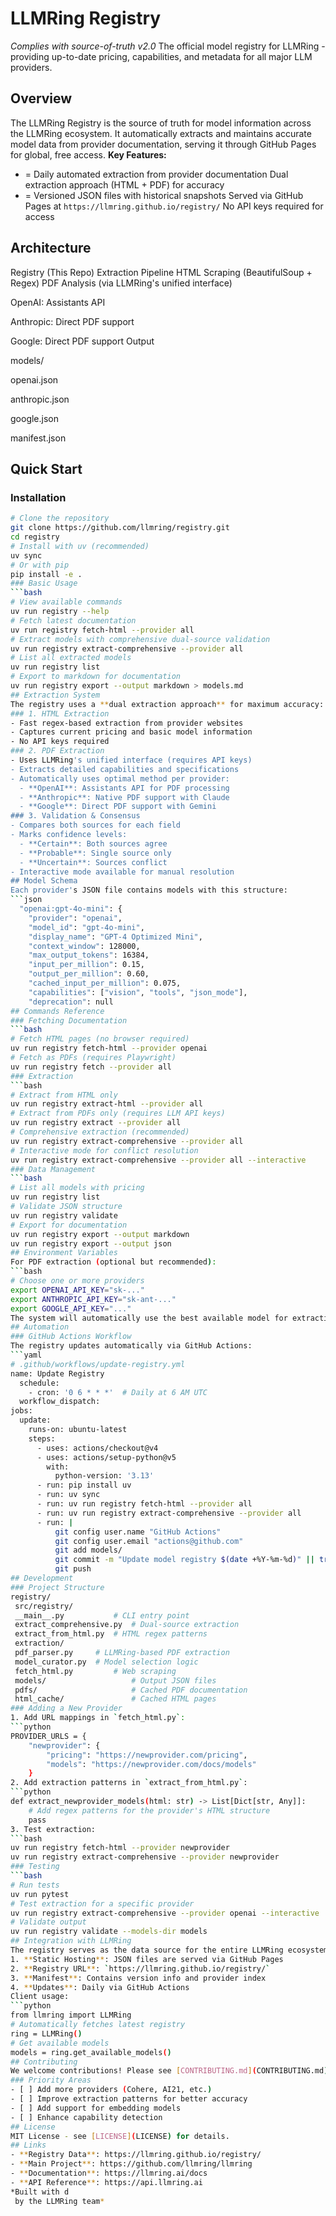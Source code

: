 # LLMRing Registry
*Complies with source-of-truth v2.0*
The official model registry for LLMRing - providing up-to-date pricing, capabilities, and metadata for all major LLM providers.
## Overview
The LLMRing Registry is the source of truth for model information across the LLMRing ecosystem. It automatically extracts and maintains accurate model data from provider documentation, serving it through GitHub Pages for global, free access.
**Key Features:**
- = Daily automated extraction from provider documentation
 Dual extraction approach (HTML + PDF) for accuracy
- = Versioned JSON files with historical snapshots
 Served via GitHub Pages at `https://llmring.github.io/registry/`
 No API keys required for access
## Architecture
Registry (This Repo)
 Extraction Pipeline
 HTML Scraping (BeautifulSoup + Regex)
 PDF Analysis (via LLMRing's unified interface)
       
 OpenAI: Assistants API
       
 Anthropic: Direct PDF support
       
 Google: Direct PDF support
 Output
    
 models/
    
 openai.json
    
 anthropic.json
    
 google.json
    
 manifest.json
## Quick Start
### Installation
```bash
# Clone the repository
git clone https://github.com/llmring/registry.git
cd registry
# Install with uv (recommended)
uv sync
# Or with pip
pip install -e .
### Basic Usage
```bash
# View available commands
uv run registry --help
# Fetch latest documentation
uv run registry fetch-html --provider all
# Extract models with comprehensive dual-source validation
uv run registry extract-comprehensive --provider all
# List all extracted models
uv run registry list
# Export to markdown for documentation
uv run registry export --output markdown > models.md
## Extraction System
The registry uses a **dual extraction approach** for maximum accuracy:
### 1. HTML Extraction
- Fast regex-based extraction from provider websites
- Captures current pricing and basic model information
- No API keys required
### 2. PDF Extraction
- Uses LLMRing's unified interface (requires API keys)
- Extracts detailed capabilities and specifications
- Automatically uses optimal method per provider:
  - **OpenAI**: Assistants API for PDF processing
  - **Anthropic**: Native PDF support with Claude
  - **Google**: Direct PDF support with Gemini
### 3. Validation & Consensus
- Compares both sources for each field
- Marks confidence levels:
  - **Certain**: Both sources agree
  - **Probable**: Single source only
  - **Uncertain**: Sources conflict
- Interactive mode available for manual resolution
## Model Schema
Each provider's JSON file contains models with this structure:
```json
  "openai:gpt-4o-mini": {
    "provider": "openai",
    "model_id": "gpt-4o-mini",
    "display_name": "GPT-4 Optimized Mini",
    "context_window": 128000,
    "max_output_tokens": 16384,
    "input_per_million": 0.15,
    "output_per_million": 0.60,
    "cached_input_per_million": 0.075,
    "capabilities": ["vision", "tools", "json_mode"],
    "deprecation": null
## Commands Reference
### Fetching Documentation
```bash
# Fetch HTML pages (no browser required)
uv run registry fetch-html --provider openai
# Fetch as PDFs (requires Playwright)
uv run registry fetch --provider all
### Extraction
```bash
# Extract from HTML only
uv run registry extract-html --provider all
# Extract from PDFs only (requires LLM API keys)
uv run registry extract --provider all
# Comprehensive extraction (recommended)
uv run registry extract-comprehensive --provider all
# Interactive mode for conflict resolution
uv run registry extract-comprehensive --provider all --interactive
### Data Management
```bash
# List all models with pricing
uv run registry list
# Validate JSON structure
uv run registry validate
# Export for documentation
uv run registry export --output markdown
uv run registry export --output json
## Environment Variables
For PDF extraction (optional but recommended):
```bash
# Choose one or more providers
export OPENAI_API_KEY="sk-..."
export ANTHROPIC_API_KEY="sk-ant-..."
export GOOGLE_API_KEY="..."
The system will automatically use the best available model for extraction.
## Automation
### GitHub Actions Workflow
The registry updates automatically via GitHub Actions:
```yaml
# .github/workflows/update-registry.yml
name: Update Registry
  schedule:
    - cron: '0 6 * * *'  # Daily at 6 AM UTC
  workflow_dispatch:
jobs:
  update:
    runs-on: ubuntu-latest
    steps:
      - uses: actions/checkout@v4
      - uses: actions/setup-python@v5
        with:
          python-version: '3.13'
      - run: pip install uv
      - run: uv sync
      - run: uv run registry fetch-html --provider all
      - run: uv run registry extract-comprehensive --provider all
      - run: |
          git config user.name "GitHub Actions"
          git config user.email "actions@github.com"
          git add models/
          git commit -m "Update model registry $(date +%Y-%m-%d)" || true
          git push
## Development
### Project Structure
registry/
 src/registry/
 __main__.py           # CLI entry point
 extract_comprehensive.py  # Dual-source extraction
 extract_from_html.py  # HTML regex patterns
 extraction/
 pdf_parser.py     # LLMRing-based PDF extraction
 model_curator.py  # Model selection logic
 fetch_html.py         # Web scraping
 models/                   # Output JSON files
 pdfs/                     # Cached PDF documentation
 html_cache/               # Cached HTML pages
### Adding a New Provider
1. Add URL mappings in `fetch_html.py`:
```python
PROVIDER_URLS = {
    "newprovider": {
        "pricing": "https://newprovider.com/pricing",
        "models": "https://newprovider.com/docs/models"
    }
2. Add extraction patterns in `extract_from_html.py`:
```python
def extract_newprovider_models(html: str) -> List[Dict[str, Any]]:
    # Add regex patterns for the provider's HTML structure
    pass
3. Test extraction:
```bash
uv run registry fetch-html --provider newprovider
uv run registry extract-comprehensive --provider newprovider
### Testing
```bash
# Run tests
uv run pytest
# Test extraction for a specific provider
uv run registry extract-comprehensive --provider openai --interactive
# Validate output
uv run registry validate --models-dir models
## Integration with LLMRing
The registry serves as the data source for the entire LLMRing ecosystem:
1. **Static Hosting**: JSON files are served via GitHub Pages
2. **Registry URL**: `https://llmring.github.io/registry/`
3. **Manifest**: Contains version info and provider index
4. **Updates**: Daily via GitHub Actions
Client usage:
```python
from llmring import LLMRing
# Automatically fetches latest registry
ring = LLMRing()
# Get available models
models = ring.get_available_models()
## Contributing
We welcome contributions! Please see [CONTRIBUTING.md](CONTRIBUTING.md) for guidelines.
### Priority Areas
- [ ] Add more providers (Cohere, AI21, etc.)
- [ ] Improve extraction patterns for better accuracy
- [ ] Add support for embedding models
- [ ] Enhance capability detection
## License
MIT License - see [LICENSE](LICENSE) for details.
## Links
- **Registry Data**: https://llmring.github.io/registry/
- **Main Project**: https://github.com/llmring/llmring
- **Documentation**: https://llmring.ai/docs
- **API Reference**: https://api.llmring.ai
*Built with d
 by the LLMRing team*
